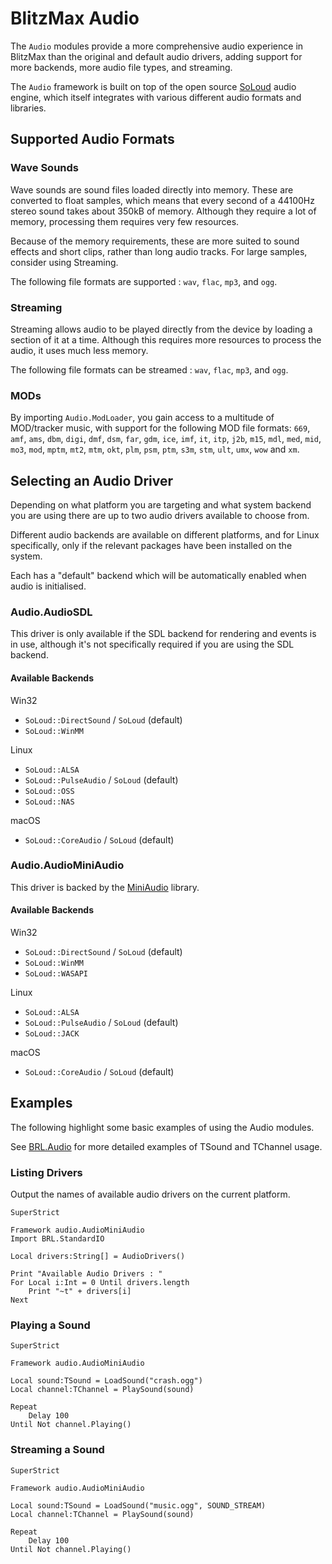 # BlitzMax Audio 

The `Audio` modules provide a more comprehensive audio experience in BlitzMax than the original and default audio drivers, adding support for more backends, more audio file types, and streaming.



The `Audio` framework is built on top of the open source [SoLoud](https://sol.gfxile.net/soloud/) audio engine, which itself integrates with various different audio formats and libraries.

## Supported Audio Formats

### Wave Sounds

Wave sounds are sound files loaded directly into memory. These are converted to float samples, which means that every second of a 44100Hz stereo sound takes about 350kB of memory. Although  they require a lot of memory, processing them requires very few resources.

Because of the memory requirements, these are more suited to sound effects and short clips, rather than long audio tracks. For large samples, consider using Streaming.

The following file formats are supported : `wav`, `flac`, `mp3`, and `ogg`.

### Streaming

Streaming allows audio to be played directly from the device by loading a section of it at a time. Although this requires more resources to process the audio, it uses much less memory.

The following file formats can be streamed : `wav`, `flac`, `mp3`, and `ogg`.

### MODs

By importing `Audio.ModLoader`, you gain access to a multitude of MOD/tracker music, with support for the following MOD file formats:  `669`, `amf`, `ams`, `dbm`, `digi`, `dmf`, `dsm`, `far`, `gdm`, `ice`, `imf`, `it`, `itp`, `j2b`, `m15`, `mdl`, `med`, `mid`, `mo3`, `mod`, `mptm`, `mt2`, `mtm`, `okt`, `plm`, `psm`, `ptm`, `s3m`, `stm`, `ult`, `umx`, `wow` and `xm`.



## Selecting an Audio Driver

Depending on what platform you are targeting and what system backend you are using there are up to two audio drivers available to choose from.

Different audio backends are available on different platforms, and for Linux specifically, only if the relevant packages have been installed on the system.

Each has a "default" backend which will be automatically enabled when audio is initialised.

### Audio.AudioSDL
This driver is only available if the SDL backend for rendering and events is in use, although it's not specifically required if you are using the SDL backend.

#### Available Backends

Win32

* `SoLoud::DirectSound` / `SoLoud` (default)
* `SoLoud::WinMM`

Linux

* `SoLoud::ALSA`
* `SoLoud::PulseAudio` / `SoLoud` (default)
* `SoLoud::OSS`
* `SoLoud::NAS`

macOS

* `SoLoud::CoreAudio` / `SoLoud` (default)


### Audio.AudioMiniAudio

This driver is backed by the [MiniAudio](https://github.com/dr-soft/miniaudio)  library.

#### Available Backends

Win32

* `SoLoud::DirectSound` / `SoLoud` (default)
* `SoLoud::WinMM`
* `SoLoud::WASAPI`

Linux

* `SoLoud::ALSA`
* `SoLoud::PulseAudio` / `SoLoud` (default)
* `SoLoud::JACK`

macOS

* `SoLoud::CoreAudio` / `SoLoud` (default)


## Examples

The following highlight some basic examples of using the Audio modules.

See [BRL.Audio](https://blitzmax.org/docs/en/api/brl/brl.audio/) for more detailed examples of TSound and TChannel usage.

### Listing Drivers

Output the names of available audio drivers on the current platform.
```blitzmax
SuperStrict

Framework audio.AudioMiniAudio
Import BRL.StandardIO

Local drivers:String[] = AudioDrivers()

Print "Available Audio Drivers : "
For Local i:Int = 0 Until drivers.length
	Print "~t" + drivers[i]
Next
```

### Playing a Sound

```blitzmax
SuperStrict

Framework audio.AudioMiniAudio

Local sound:TSound = LoadSound("crash.ogg")
Local channel:TChannel = PlaySound(sound)

Repeat
    Delay 100
Until Not channel.Playing()
```

### Streaming a Sound

```blitzmax
SuperStrict

Framework audio.AudioMiniAudio

Local sound:TSound = LoadSound("music.ogg", SOUND_STREAM)
Local channel:TChannel = PlaySound(sound)

Repeat
    Delay 100
Until Not channel.Playing()
```

